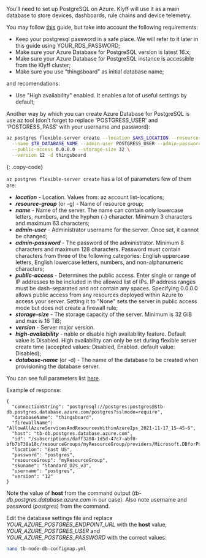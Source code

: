 You’ll need to set up PostgreSQL on Azure. Klyff will use it as a main database to store devices, dashboards, rule chains and device telemetry.

You may follow [this](https://docs.microsoft.com/en-us/azure/postgresql/flexible-server/quickstart-create-server-portal) guide, but take into account the following requirements:
   * Keep your postgresql password in a safe place. We will refer to it later in this guide using YOUR_RDS_PASSWORD;
   * Make sure your Azure Database for PostgreSQL version is latest 16.x;
   * Make sure your Azure Database for PostgreSQL instance is accessible from the Klyff cluster;
   * Make sure you use “thingsboard” as initial database name;
    
and recomendations:
   * Use "High availability" enabled. It enables a lot of useful settings by default;

Another way by which you can create Azure Database for PostgreSQL is use az tool 
(don't forget to replace 'POSTGRESS_USER' and 'POSTGRESS_PASS' with your username and password):

```bash
az postgres flexible-server create --location $AKS_LOCATION --resource-group $AKS_RESOURCE_GROUP \
  --name $TB_DATABASE_NAME --admin-user POSTGRESS_USER --admin-password POSTGRESS_PASS \
  --public-access 0.0.0.0 --storage-size 32 \
  --version 12 -d thingsboard
```
{: .copy-code}

`az postgres flexible-server create` has a lot of parameters few of them are: 

  - ***location***  - Location. Values from: az account list-locations;
  - ***resource-group*** (or -g) - Name of resource group;
  - ***name*** - Name of the server. The name can contain only lowercase letters, numbers, and the hyphen (-) character. Minimum 3 characters and maximum 63 characters; 
  - ***admin-user*** - Administrator username for the server. Once set, it cannot be changed; 
  - ***admin-password***  - The password of the administrator. Minimum 8 characters and maximum 128 characters. Password must contain characters from three of the following categories: English uppercase letters, English lowercase letters, numbers, and non-alphanumeric characters; 
  - ***public-access*** - Determines the public access. Enter single or range of IP addresses to be included in the allowed list of IPs. IP address ranges must be dash-separated and not contain any spaces. Specifying 0.0.0.0 allows public access from any resources deployed within Azure to access your server. Setting it to "None" sets the server in public access mode but does not create a firewall rule;
  - ***storage-size*** - The storage capacity of the server. Minimum is 32 GiB and max is 16 TiB;
  - ***version*** - Server major version. 
  - ***high-availability*** - nable or disable high availability feature. Default value is Disabled. High availability can only be set during flexible server create time (accepted values: Disabled, Enabled. default value: Disabled);
  - ***database-name*** (or -d) - The name of the database to be created when provisioning the database server.

You can see full parameters list [here](https://docs.microsoft.com/en-us/cli/azure/postgres/flexible-server?view=azure-cli-latest#az_postgres_flexible_server_create).

Example of response: 
```
{
  "connectionString": "postgresql://postgres:postgres@$tb-db.postgres.database.azure.com/postgres?sslmode=require",
  "databaseName": "thingsboard",
  "firewallName": "AllowAllAzureServicesAndResourcesWithinAzureIps_2021-11-17_15-45-6",
  "host": "tb-db.postgres.database.azure.com",
  "id": "/subscriptions/daff3288-1d5d-47c7-abf0-bfb7b738a18c/resourceGroups/myResourceGroup/providers/Microsoft.DBforPostgreSQL/flexibleServers/thingsboard",
  "location": "East US",
  "password": "postgres",
  "resourceGroup": "myResourceGroup",
  "skuname": "Standard_D2s_v3",
  "username": "postgres",
  "version": "12"
}
```


Note the value of **host** from the command output (*tb-db.postgres.database.azure.com* in our case). 
Also note username and password (*postgres*) from the command.

Edit the database settings file and replace *YOUR_AZURE_POSTGRES_ENDPOINT_URL* with the **host** value,
*YOUR_AZURE_POSTGRES_USER* and *YOUR_AZURE_POSTGRES_PASSWORD* with the correct values:

```bash
nano tb-node-db-configmap.yml
```


